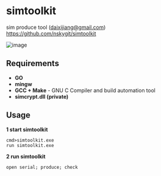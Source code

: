# simtoolkit
sim produce tool (daixijiang@gmail.com)  
https://github.com/nskygit/simtoolkit

![image](https://github.com/nskygit/simtoolkit/raw/master/simtoolkit.png)

## Requirements
* **GO**
* **mingw**
* **GCC + Make** - GNU C Compiler and build automation tool
* **simcrypt.dll (private)**

## Usage
**1 start simtoolkit**

    cmd>simtoolkit.exe
    run simtoolkit.exe

**2 run simtoolkit**

    open serial; produce; check  

